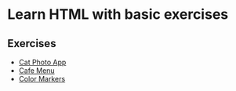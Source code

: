 # Learn HTML with basic exercises

## Exercises
- [Cat Photo App](./cat_photo_app.html)
- [Cafe Menu](./cafe_menu/)
- [Color Markers](./color_markers/)
